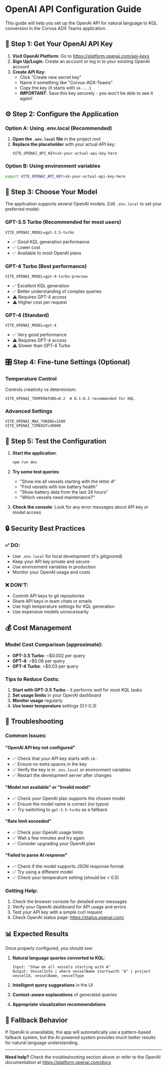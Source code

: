 # OpenAI API Configuration Guide

This guide will help you set up the OpenAI API for natural language to KQL conversion in the Corvus ADX Teams application.

## 🔑 Step 1: Get Your OpenAI API Key

1. **Visit OpenAI Platform**: Go to https://platform.openai.com/api-keys
2. **Sign Up/Login**: Create an account or log in to your existing OpenAI account
3. **Create API Key**: 
   - Click "Create new secret key"
   - Name it something like "Corvus-ADX-Teams"
   - Copy the key (it starts with `sk-...`)
   - **IMPORTANT**: Save this key securely - you won't be able to see it again!

## ⚙️ Step 2: Configure the Application

### Option A: Using .env.local (Recommended)

1. **Open the `.env.local` file** in the project root
2. **Replace the placeholder** with your actual API key:
   ```env
   VITE_OPENAI_API_KEY=sk-your-actual-api-key-here
   ```

### Option B: Using environment variables
```bash
export VITE_OPENAI_API_KEY=sk-your-actual-api-key-here
```

## 🤖 Step 3: Choose Your Model

The application supports several OpenAI models. Edit `.env.local` to set your preferred model:

### **GPT-3.5 Turbo (Recommended for most users)**
```env
VITE_OPENAI_MODEL=gpt-3.5-turbo
```
- ✅ Good KQL generation performance
- ✅ Lower cost
- ✅ Available to most OpenAI plans

### **GPT-4 Turbo (Best performance)**
```env
VITE_OPENAI_MODEL=gpt-4-turbo-preview
```
- ✅ Excellent KQL generation
- ✅ Better understanding of complex queries
- ⚠️ Requires GPT-4 access
- ⚠️ Higher cost per request

### **GPT-4 (Standard)**
```env
VITE_OPENAI_MODEL=gpt-4
```
- ✅ Very good performance
- ⚠️ Requires GPT-4 access
- ⚠️ Slower than GPT-4 Turbo

## 🎛️ Step 4: Fine-tune Settings (Optional)

### Temperature Control
Controls creativity vs determinism:
```env
VITE_OPENAI_TEMPERATURE=0.2  # 0.1-0.3 recommended for KQL
```

### Advanced Settings
```env
VITE_OPENAI_MAX_TOKENS=1500
VITE_OPENAI_TIMEOUT=30000
```

## 🧪 Step 5: Test the Configuration

1. **Start the application**:
   ```bash
   npm run dev
   ```

2. **Try some test queries**:
   - "Show me all vessels starting with the letter A"
   - "Find vessels with low battery health"
   - "Show battery data from the last 24 hours"
   - "Which vessels need maintenance?"

3. **Check the console**: Look for any error messages about API key or model access

## 🔒 Security Best Practices

### ✅ DO:
- Use `.env.local` for local development (it's gitignored)
- Keep your API key private and secure
- Use environment variables in production
- Monitor your OpenAI usage and costs

### ❌ DON'T:
- Commit API keys to git repositories
- Share API keys in team chats or emails
- Use high temperature settings for KQL generation
- Use expensive models unnecessarily

## 💰 Cost Management

### Model Cost Comparison (approximate):
- **GPT-3.5 Turbo**: ~$0.002 per query
- **GPT-4**: ~$0.06 per query  
- **GPT-4 Turbo**: ~$0.03 per query

### Tips to Reduce Costs:
1. **Start with GPT-3.5 Turbo** - it performs well for most KQL tasks
2. **Set usage limits** in your OpenAI dashboard
3. **Monitor usage** regularly
4. **Use lower temperature** settings (0.1-0.3)

## 🐛 Troubleshooting

### Common Issues:

#### "OpenAI API key not configured" 
- ✅ Check that your API key starts with `sk-`
- ✅ Ensure no extra spaces in the key
- ✅ Verify the key is in `.env.local` or environment variables
- ✅ Restart the development server after changes

#### "Model not available" or "Invalid model"
- ✅ Check your OpenAI plan supports the chosen model
- ✅ Ensure the model name is correct (no typos)
- ✅ Try switching to `gpt-3.5-turbo` as a fallback

#### "Rate limit exceeded"
- ✅ Check your OpenAI usage limits
- ✅ Wait a few minutes and try again
- ✅ Consider upgrading your OpenAI plan

#### "Failed to parse AI response"
- ✅ Check if the model supports JSON response format
- ✅ Try using a different model
- ✅ Check your temperature setting (should be < 0.5)

### Getting Help:
1. Check the browser console for detailed error messages
2. Verify your OpenAI dashboard for API usage and errors
3. Test your API key with a simple curl request
4. Check OpenAI status page: https://status.openai.com/

## 📊 Expected Results

Once properly configured, you should see:

1. **Natural language queries converted to KQL**:
   ```
   Input: "Show me all vessels starting with A"
   Output: VesselInfo | where vesselName startswith "A" | project vesselId, vesselName, vesselType
   ```

2. **Intelligent query suggestions** in the UI
3. **Context-aware explanations** of generated queries
4. **Appropriate visualization recommendations**

## 🔄 Fallback Behavior

If OpenAI is unavailable, the app will automatically use a pattern-based fallback system, but the AI-powered system provides much better results for natural language understanding.

---

**Need help?** Check the troubleshooting section above or refer to the OpenAI documentation at https://platform.openai.com/docs